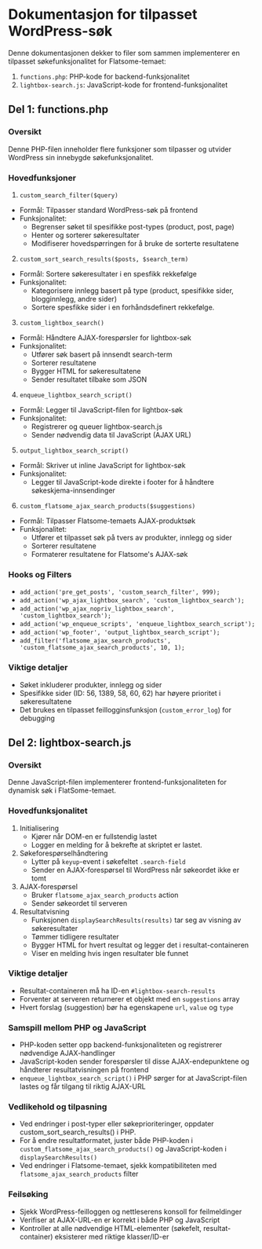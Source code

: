 # Dokumentasjon for tilpasset WordPress-søk
Denne dokumentasjonen dekker to filer som sammen implementerer en tilpasset søkefunksjonalitet for Flatsome-temaet:
1. `functions.php`: PHP-kode for backend-funksjonalitet
2. `lightbox-search.js`: JavaScript-kode for frontend-funksjonalitet

## Del 1: functions.php
### Oversikt
Denne PHP-filen inneholder flere funksjoner som tilpasser og utvider WordPress sin innebygde søkefunksjonalitet.

### Hovedfunksjoner
1. `custom_search_filter($query)`
- Formål: Tilpasser standard WordPress-søk på frontend
- Funksjonalitet:
    - Begrenser søket til spesifikke post-types (product, post, page)
    - Henter og sorterer søkeresultater
    - Modifiserer hovedspørringen for å bruke de sorterte resultatene

2. `custom_sort_search_results($posts, $search_term)`
- Formål: Sortere søkeresultater i en spesfikk rekkefølge
- Funksjonalitet:
    - Kategorisere innlegg basert på type (product, spesifikke sider, blogginnlegg, andre sider)
    - Sortere spesfikke sider i en forhåndsdefinert rekkefølge.
 
3. `custom_lightbox_search()`
- Formål: Håndtere AJAX-forespørsler for lightbox-søk
- Funksjonalitet:
    - Utfører søk basert på innsendt search-term
    - Sorterer resultatene
    - Bygger HTML for søkeresultatene
    - Sender resultatet tilbake som JSON

4. `enqueue_lightbox_search_script()`
- Formål: Legger til JavaScript-filen for lightbox-søk
- Funksjonalitet:
    - Registrerer og queuer lightbox-search.js
    - Sender nødvendig data til JavaScript (AJAX URL)

5. `output_lightbox_search_script()`
- Formål: Skriver ut inline JavaScript for lightbox-søk
- Funksjonalitet:
    - Legger til JavaScript-kode direkte i footer for å håndtere søkeskjema-innsendinger
 
6. `custom_flatsome_ajax_search_products($suggestions)`
- Formål: Tilpasser Flatsome-temaets AJAX-produktsøk
- Funksjonalitet:
    - Utfører et tilpasset søk på tvers av produkter, innlegg og sider
    - Sorterer resultatene
    - Formaterer resultatene for Flatsome's AJAX-søk
 
### Hooks og Filters
- `add_action('pre_get_posts', 'custom_search_filter', 999);`
- `add_action('wp_ajax_lightbox_search', 'custom_lightbox_search');`
- `add_action('wp_ajax_nopriv_lightbox_search', 'custom_lightbox_search');`
- `add_action('wp_enqueue_scripts', 'enqueue_lightbox_search_script');`
- `add_action('wp_footer', 'output_lightbox_search_script');`
- `add_filter('flatsome_ajax_search_products', 'custom_flatsome_ajax_search_products', 10, 1);`

### Viktige detaljer
- Søket inkluderer produkter, innlegg og sider
- Spesifikke sider (ID: 56, 1389, 58, 60, 62) har høyere prioritet i søkeresultatene
- Det brukes en tilpasset feillogginsfunksjon (`custom_error_log`) for debugging

## Del 2: lightbox-search.js
### Oversikt
Denne JavaScript-filen implementerer frontend-funksjonaliteten for dynamisk søk i FlatSome-temaet.

### Hovedfunksjonalitet
1. Initialisering
    - Kjører når DOM-en er fullstendig lastet
    - Logger en melding for å bekrefte at skriptet er lastet.
2. Søkeforespørselhåndtering
    - Lytter på `keyup`-event i søkefeltet `.search-field`
    - Sender en AJAX-forespørsel til WordPress når søkeordet ikke er tomt
3. AJAX-forespørsel
    - Bruker `flatsome_ajax_search_products` action
    - Sender søkeordet til serveren
4. Resultatvisning
    - Funksjonen `displaySearchResults(results)` tar seg av visning av søkeresultater
    - Tømmer tidligere resultater
    - Bygger HTML for hvert resultat og legger det i resultat-containeren
    - Viser en melding hvis ingen resultater ble funnet

### Viktige detaljer
- Resultat-containeren må ha ID-en `#lightbox-search-results`
- Forventer at serveren returnerer et objekt med en `suggestions` array
- Hvert forslag (suggestion) bør ha egenskapene `url`, `value` og `type`

### Samspill mellom PHP og JavaScript
- PHP-koden setter opp backend-funksjonaliteten og registrerer nødvendige AJAX-handlinger
- JavaScript-koden sender forespørsler til disse AJAX-endepunktene og håndterer resultatvisningen på frontend
- `enqueue_lightbox_search_script()` i PHP sørger for at JavaScript-filen lastes og får tilgang til riktig AJAX-URL

### Vedlikehold og tilpasning
- Ved endringer i post-typer eller søkeprioriteringer, oppdater custom_sort_search_results() i PHP.
- For å endre resultatformatet, juster både PHP-koden i `custom_flatsome_ajax_search_products()` og JavaScript-koden i `displaySearchResults()`
- Ved endringer i Flatsome-temaet, sjekk kompatibiliteten med `flatsome_ajax_search_products` filter

### Feilsøking
- Sjekk WordPress-feilloggen og nettleserens konsoll for feilmeldinger
- Verifiser at AJAX-URL-en er korrekt i både PHP og JavaScript
- Kontroller at alle nødvendige HTML-elementer (søkefelt, resultat-container) eksisterer med riktige klasser/ID-er

